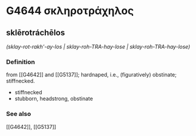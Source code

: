 # G4644 σκληροτράχηλος

## sklērotráchēlos

_(sklay-rot-rakh'-ay-los | sklay-roh-TRA-hay-lose | sklay-roh-TRA-hay-lose)_

### Definition

from [[G4642]] and [[G5137]]; hardnaped, i.e., (figuratively) obstinate; stiffnecked.

- stiffnecked
- stubborn, headstrong, obstinate

### See also

[[G4642]], [[G5137]]

